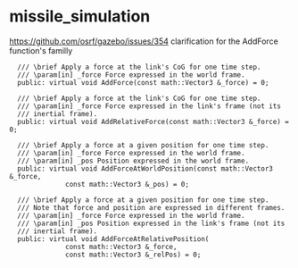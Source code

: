 # missile_simulation

https://github.com/osrf/gazebo/issues/354
clarification for the AddForce function's familly

      /// \brief Apply a force at the link's CoG for one time step.
      /// \param[in] _force Force expressed in the world frame.
      public: virtual void AddForce(const math::Vector3 &_force) = 0;

      /// \brief Apply a force at the link's CoG for one time step.
      /// \param[in] _force Force expressed in the link's frame (not its
      /// inertial frame).
      public: virtual void AddRelativeForce(const math::Vector3 &_force) = 0;

      /// \brief Apply a force at a given position for one time step.
      /// \param[in] _force Force expressed in the world frame.
      /// \param[in] _pos Position expressed in the world frame.
      public: virtual void AddForceAtWorldPosition(const math::Vector3 &_force,
                  const math::Vector3 &_pos) = 0;

      /// \brief Apply a force at a given position for one time step.
      /// Note that force and position are expressed in different frames.
      /// \param[in] _force Force expressed in the world frame.
      /// \param[in] _pos Position expressed in the link's frame (not its
      /// inertial frame).
      public: virtual void AddForceAtRelativePosition(
                  const math::Vector3 &_force,
                  const math::Vector3 &_relPos) = 0;